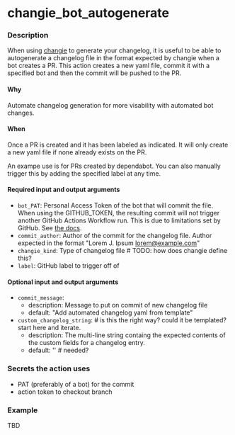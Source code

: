 # changie_bot_autogenerate

### Description
When using [changie](https://changie.dev/) to generate your changelog, it is useful to be able to autogenerate a changelog file in the format expected by changie when a bot creates a PR.  This action creates a new yaml file, commit it with a specified bot and then the commit will be pushed to the PR.

#### Why
Automate changelog generation for more visability with automated bot changes.

#### When
Once a PR is created and it has been labeled as indicated.  It will only create a new yaml file if none already exists on the PR.  

An exampe use is for PRs created by dependabot.  You can also manually trigger this by adding the specified label at any time.


#### Required input and output arguments

- `bot_PAT`: Personal Access Token of the bot that will commit the file.  When using the GITHUB_TOKEN, the resulting commit will not trigger another GitHub Actions Workflow run. This is due to limitations set by GitHub. See [the docs](https://docs.github.com/en/actions/security-guides/automatic-token-authentication#using-the-github_token-in-a-workflow).
- `commit_author`: Author of the commit for the changelog file. Author expected in the format "Lorem J. Ipsum <lorem@example.com>"
- `changie_kind`: Type of changelog file  # TODO: how does changie define this?
- `label`: GitHub label to trigger off of


#### Optional input and output arguments
- `commit_message`:
    - description: Message to put on commit of new changelog file
    - default: "Add automated changelog yaml from template"
- `custom_changelog_string`: # is this the right way?  could it be templated? start here and iterate.
    - description: The multi-line string containg the expected contents of the custom fields for a changelog entry.
    - default: ''  # needed?


###  Secrets the action uses
- PAT (preferably of a bot) for the commit
- action token to checkout branch

### Example

TBD